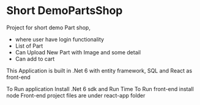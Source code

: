 # Short DemoPartsShop
Project for short demo Part shop, 
 - where user have login functionality 
 - List of Part
 - Can Upload New Part with Image and some detail
 - Can add to cart

This Application is built in .Net 6 with entity framework, SQL and React as front-end

To Run application Install .Net 6 sdk and Run Time
To Run front-end install node
  Front-end project files are under react-app folder
